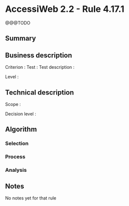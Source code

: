 # AccessiWeb 2.2 - Rule 4.17.1

@@@TODO 

## Summary

## Business description

Criterion : Test : Test description :

Level :

## Technical description

Scope :

Decision level :

## Algorithm

### Selection

### Process

### Analysis

## Notes

No notes yet for that rule
